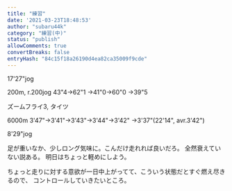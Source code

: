```yaml
---
title: "練習"
date: '2021-03-23T18:48:53'
author: "subaru44k"
category: "練習(中)"
status: "publish"
allowComments: true
convertBreaks: false
entryHash: "84c15f18a26190d4ea82ca35009f9cde"
---
```

17'27"jog

200m, r.200jog
43"4→62"1
→41"0→60"0
→39"5

ズームフライ3, タイツ

6000m
3'47"→3'41"→3'43"→3'44"→3'42"
→3'37"(22'14", avr.3'42")

8'29"jog

足が重いなか、少しロング気味に。こんだけ走れれば良いだろ。
全然衰えていない説ある。
明日はちょっと軽めにしよう。

ちょっと走りに対する意欲が一日中上がってて、こういう状態だとすぐ燃え尽きるので、
コントロールしていきたいところ。
